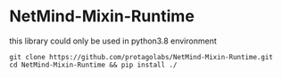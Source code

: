 # NetMind-Mixin-Runtime

this library could only be used in python3.8 environment

```shell
git clone https://github.com/protagolabs/NetMind-Mixin-Runtime.git
cd NetMind-Mixin-Runtime && pip install ./
```
